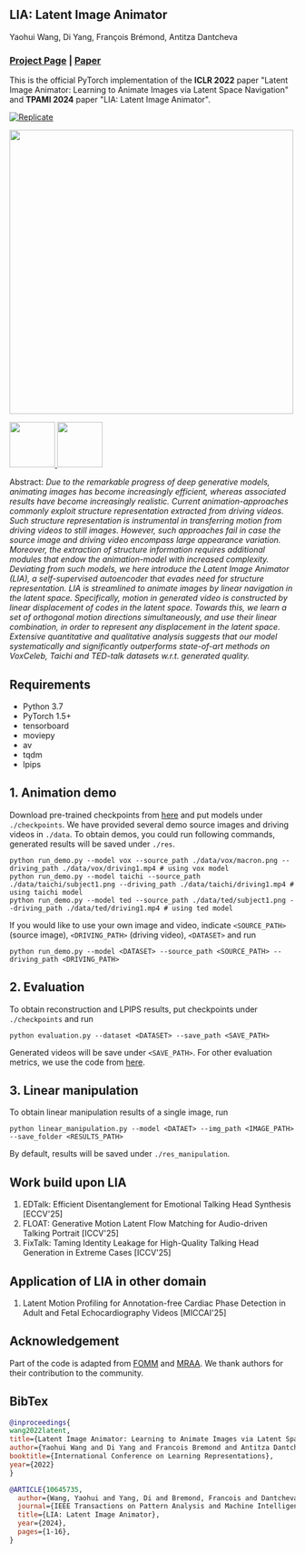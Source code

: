 ## LIA: Latent Image Animator
Yaohui Wang, Di Yang, François Brémond, Antitza Dantcheva
### [Project Page](https://wyhsirius.github.io/LIA-project/) | [Paper](https://openreview.net/pdf?id=7r6kDq0mK_)
This is the official PyTorch implementation of the **ICLR 2022** paper "Latent Image Animator: Learning to Animate Images via Latent Space Navigation" and **TPAMI 2024** paper "LIA: Latent Image Animator".

[![Replicate](https://replicate.com/wyhsirius/lia/badge)](https://replicate.com/wyhsirius/lia)

<img src="LIA.gif" width="500">

<a href="https://www.inria.fr/"><img height="80" src="assets/logo_inria.png"> </a>
<a href="https://univ-cotedazur.eu/"><img height="80" src="assets/logo_uca.png"> </a>

Abstract: *Due to the remarkable progress of deep generative models, animating images has become increasingly efficient, whereas associated results have become increasingly realistic. Current animation-approaches commonly exploit structure representation extracted from driving videos. Such structure representation is instrumental in transferring motion from driving videos to still images. However, such approaches fail in case the source image and driving video encompass large appearance variation. Moreover, the extraction of structure information requires additional modules that endow the animation-model with increased complexity. Deviating from such models, we here introduce the Latent Image Animator (LIA), a self-supervised autoencoder that evades need for structure representation. LIA is streamlined to animate images by linear navigation in the latent space. Specifically, motion in generated video is constructed by linear displacement of codes in the latent space. Towards this, we learn a set of orthogonal motion directions simultaneously, and use their linear combination, in order to represent any displacement in the latent space. Extensive quantitative and qualitative analysis suggests that our model systematically and significantly outperforms state-of-art methods on VoxCeleb, Taichi and TED-talk datasets w.r.t. generated quality.*

## Requirements
- Python 3.7
- PyTorch 1.5+
- tensorboard
- moviepy
- av
- tqdm
- lpips

## 1. Animation demo

Download pre-trained checkpoints from [here](https://drive.google.com/drive/folders/1N4QcnqUQwKUZivFV-YeBuPyH4pGJHooc?usp=sharing) and put models under `./checkpoints`. We have provided several demo source images and driving videos in `./data`. 
To obtain demos, you could run following commands, generated results will be saved under `./res`.
```shell script
python run_demo.py --model vox --source_path ./data/vox/macron.png --driving_path ./data/vox/driving1.mp4 # using vox model
python run_demo.py --model taichi --source_path ./data/taichi/subject1.png --driving_path ./data/taichi/driving1.mp4 # using taichi model
python run_demo.py --model ted --source_path ./data/ted/subject1.png --driving_path ./data/ted/driving1.mp4 # using ted model
```
If you would like to use your own image and video, indicate `<SOURCE_PATH>` (source image), `<DRIVING_PATH>` (driving video), `<DATASET>` and run   
```shell script
python run_demo.py --model <DATASET> --source_path <SOURCE_PATH> --driving_path <DRIVING_PATH>
```

## 2. Evaluation
To obtain reconstruction and LPIPS results, put checkpoints under `./checkpoints` and run
```shell script
python evaluation.py --dataset <DATASET> --save_path <SAVE_PATH>
```
Generated videos will be save under `<SAVE_PATH>`. For other evaluation metrics, we use the code from [here](https://github.com/AliaksandrSiarohin/pose-evaluation).
## 3. Linear manipulation
To obtain linear manipulation results of a single image, run
```shell script
python linear_manipulation.py --model <DATAET> --img_path <IMAGE_PATH> --save_folder <RESULTS_PATH>
```
By default, results will be saved under `./res_manipulation`.

## Work build upon LIA
1. EDTalk: Efficient Disentanglement for Emotional Talking Head Synthesis [ECCV'25]
2. FLOAT: Generative Motion Latent Flow Matching for Audio-driven Talking Portrait [ICCV'25]
3. FixTalk: Taming Identity Leakage for High-Quality Talking Head Generation in Extreme Cases [ICCV'25]

## Application of LIA in other domain
1. Latent Motion Profiling for Annotation-free Cardiac Phase Detection in Adult and Fetal Echocardiography Videos [MICCAI'25]

## Acknowledgement
Part of the code is adapted from [FOMM](https://github.com/AliaksandrSiarohin/first-order-model) and [MRAA](https://github.com/snap-research/articulated-animation). We thank authors for their contribution to the community.

## BibTex
```bibtex
@inproceedings{
wang2022latent,
title={Latent Image Animator: Learning to Animate Images via Latent Space Navigation},
author={Yaohui Wang and Di Yang and Francois Bremond and Antitza Dantcheva},
booktitle={International Conference on Learning Representations},
year={2022}
}

@ARTICLE{10645735,
  author={Wang, Yaohui and Yang, Di and Bremond, Francois and Dantcheva, Antitza},
  journal={IEEE Transactions on Pattern Analysis and Machine Intelligence}, 
  title={LIA: Latent Image Animator}, 
  year={2024},
  pages={1-16},
}
```
